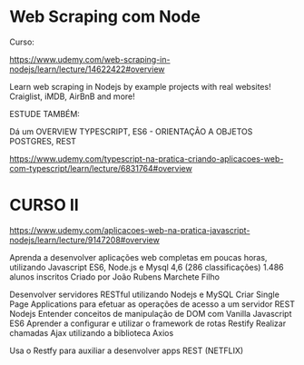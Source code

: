 # Web Scraping com Node

Curso:

https://www.udemy.com/web-scraping-in-nodejs/learn/lecture/14622422#overview

Learn web scraping in Nodejs by example projects with real websites! Craiglist, iMDB, AirBnB and more!


ESTUDE TAMBÉM:

Dá um OVERVIEW TYPESCRIPT, ES6 - ORIENTAÇÃO A OBJETOS
POSTGRES, REST

https://www.udemy.com/typescript-na-pratica-criando-aplicacoes-web-com-typescript/learn/lecture/6831764#overview


# CURSO II

https://www.udemy.com/aplicacoes-web-na-pratica-javascript-nodejs/learn/lecture/9147208#overview

Aprenda a desenvolver aplicações web completas em poucas horas, utilizando Javascript ES6, Node.js e Mysql
4,6 (286 classificações)
1.486 alunos inscritos
Criado por João Rubens Marchete Filho

Desenvolver servidores RESTful utilizando Nodejs e MySQL
Criar Single Page Applications para efetuar as operações de acesso a um servidor REST Nodejs
Entender conceitos de manipulação de DOM com Vanilla Javascript ES6
Aprender a configurar e utilizar o framework de rotas Restify
Realizar chamadas Ajax utilizando a biblioteca Axios

Usa o Restfy para auxiliar a desenvolver apps REST (NETFLIX)


